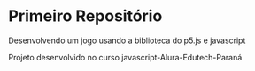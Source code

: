 <h1>Primeiro Repositório</h1>
<p>Desenvolvendo um jogo usando a biblioteca do p5.js e javascript</p>
<p>Projeto desenvolvido no curso javascript-Alura-Edutech-Paraná</p>
